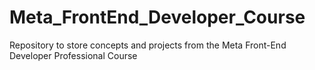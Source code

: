 # Meta_FrontEnd_Developer_Course
Repository to store concepts and projects from the Meta Front-End Developer Professional Course
